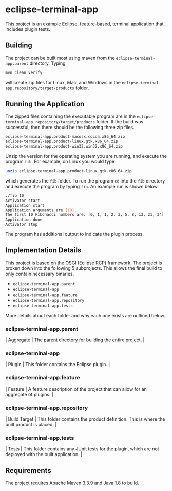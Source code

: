 # eclipse-terminal-app

This project is an example Eclipse, feature-based, terminal
application that includes plugin tests.

## Building

The project can be built most using maven from the
`eclipse-terminal-app.parent` directory. Typing

```bash
mvn clean verify
```

will create zip files for Linux, Mac, and Windows in the
`eclipse-terminal-app.repository/target/products` folder.

## Running the Application

The zipped files containing the executable program are in the
`eclipse-terminal-app.repository/target/products` folder.  If the
build was successful, then there should be the following three zip
files.

```bash
eclipse-terminal-app.product-macosx.cocoa.x86_64.zip
eclipse-terminal-app.product-linux.gtk.x86_64.zip
eclipse-terminal-app.product-win32.win32.x86_64.zip
```

Unzip the version for the operating system you are running, and
execute the program `fib`.  For example, on Linux you would type

```bash
unzip eclipse-terminal-app.product-linux.gtk.x86_64.zip
```

which generates the `fib` folder.  To run the program `cd` into the
`fib` directory and execute the program by typing `fib`.  An example
run is shown below.

```bash
./fib 10
Activator start
Application start
Application arguments are [10].
The first 10 Fibonacci numbers are: [0, 1, 1, 2, 3, 5, 8, 13, 21, 34]
Application done
Activator stop
```

The program has additional output to indicate the plugin process.

## Implementation Details

This project is based on the OSGI (Eclipse RCP) framework. The project
is broken down into the following 5 subprojects.  This allows the final
build to only contain necessary binaries.

* `eclipse-terminal-app.parent`
* `eclipse-terminal-app`
* `eclipse-terminal-app.feature`
* `eclipse-terminal-app.repository`
* `eclipse-terminal-app.tests`

More details about each folder and why each one exists are outlined
below.

### eclipse-terminal-app.parent



| Aggregate  | The parent directory for building the entire project. |

### eclipse-terminal-app

| Plugin  | This folder contains the Eclipse plugin.  |

### eclipse-terminal-app.feature

| Feature  | A feature description of the project that can allow for an aggregate of plugins.  |

### eclipse-terminal-app.repository

| Build Target | This folder contains the product definition. This is
  where the built product is placed.  |

### eclipse-terminal-app.tests

| Tests  | This folder contains any JUnit tests for the plugin, which are not deployed with the built application.  |


## Requirements

The project requires Apache Maven 3.3.9 and Java 1.8 to build.

<!--  LocalWords:  OSGI RCP JUnit mvn cd
 -->
